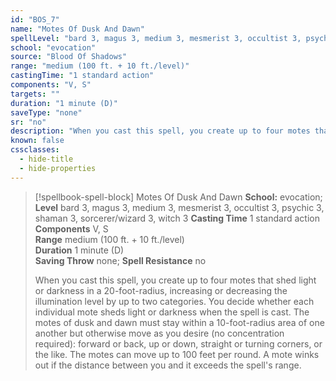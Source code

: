 ```yaml
---
id: "BOS_7"
name: "Motes Of Dusk And Dawn"
spellLevel: "bard 3, magus 3, medium 3, mesmerist 3, occultist 3, psychic 3, shaman 3, sorcerer/wizard 3, witch 3"
school: "evocation"
source: "Blood Of Shadows"
range: "medium (100 ft. + 10 ft./level)"
castingTime: "1 standard action"
components: "V, S"
targets: ""
duration: "1 minute (D)"
saveType: "none"
sr: "no"
description: "When you cast this spell, you create up to four motes that shed light or darkness in a 20-foot-radius, increasing or decreasing the illumination level by up to two categories. You decide whether each individual mote sheds light or darkness when the spell is cast.  The motes of dusk and dawn must stay within a 10-foot-radius area of one another but otherwise move as you desire (no concentration required): forward or back, up or down, straight or turning corners, or the like. The motes can move up to 100 feet per round. A mote winks out if the distance between you and it exceeds the spell's range."
known: false
cssclasses:
  - hide-title
  - hide-properties
---
```


> [!spellbook-spell-block] Motes Of Dusk And Dawn
> **School:** evocation; **Level** bard 3, magus 3, medium 3, mesmerist 3, occultist 3, psychic 3, shaman 3, sorcerer/wizard 3, witch 3
> **Casting Time** 1 standard action  
> **Components** V, S  
> **Range** medium (100 ft. + 10 ft./level)  
> **Duration** 1 minute (D)  
> **Saving Throw** none; **Spell Resistance** no
> 
> When you cast this spell, you create up to four motes that shed light or darkness in a 20-foot-radius, increasing or decreasing the illumination level by up to two categories. You decide whether each individual mote sheds light or darkness when the spell is cast.  The motes of dusk and dawn must stay within a 10-foot-radius area of one another but otherwise move as you desire (no concentration required): forward or back, up or down, straight or turning corners, or the like. The motes can move up to 100 feet per round. A mote winks out if the distance between you and it exceeds the spell's range.